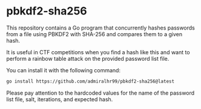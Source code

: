 # pbkdf2-sha256
This repository contains a Go program that concurrently hashes passwords from a file using PBKDF2 with SHA-256 and compares them to a given hash.

It is useful in CTF competitions when you find a hash like this and want to perform a rainbow table attack on the provided password list file.

You can install it with the following command:
```bash
go install https://github.com/admiralhr99/pbkdf2-sha256@latest
```

Please pay attention to the hardcoded values for the name of the password list file, salt, iterations, and expected hash.

